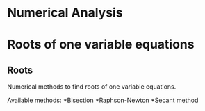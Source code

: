 Numerical Analysis
=======

# Roots of one variable equations  #

Roots
-----------


Numerical methods to find roots of one variable equations.

Available methods:
*Bisection
*Raphson-Newton
*Secant method


